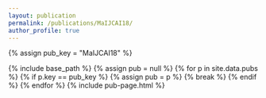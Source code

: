 ```yaml
---
layout: publication
permalink: /publications/MaIJCAI18/
author_profile: true
---
```

{% assign pub_key = "MaIJCAI18" %}

{% include base_path %}
{% assign pub = null %}
{% for p in site.data.pubs %}
  {% if p.key == pub_key %}
    {% assign pub = p %}
    {% break %}
  {% endif %}
{% endfor %}
{% include pub-page.html %}